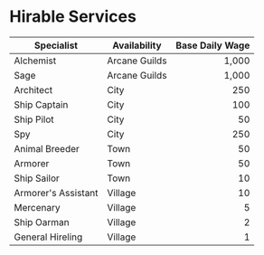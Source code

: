 # Hirable Services

| Specialist          | Availability  | Base Daily Wage |
| ------------------- | ------------- | --------------: |
| Alchemist           | Arcane Guilds |           1,000 |
| Sage                | Arcane Guilds |           1,000 |
| Architect           | City          |             250 |
| Ship Captain        | City          |             100 |
| Ship Pilot          | City          |              50 |
| Spy                 | City          |             250 |
| Animal Breeder      | Town          |              50 |
| Armorer             | Town          |              50 |
| Ship Sailor         | Town          |              10 |
| Armorer's Assistant | Village       |              10 |
| Mercenary           | Village       |               5 |
| Ship Oarman         | Village       |               2 |
| General Hireling    | Village       |               1 |
